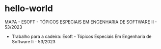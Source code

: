 # hello-world
MAPA - ESOFT - TÓPICOS ESPECIAIS EM ENGENHARIA DE SOFTWARE II - 53/2023

- Trabalho para a cadeira: Esoft - Tópicos Especiais Em Engenharia de Software Ii - 53/2023 
